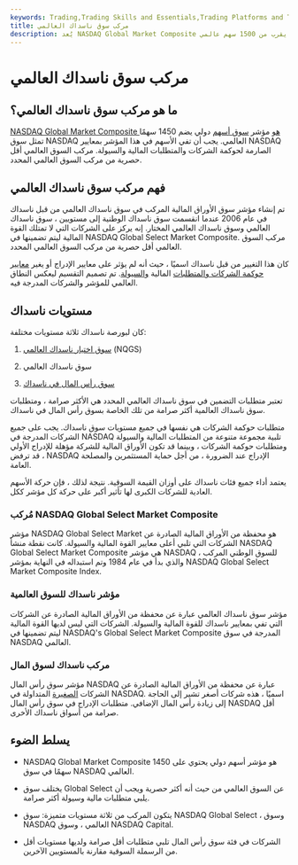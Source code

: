 ```yaml
---
keywords: Trading,Trading Skills and Essentials,Trading Platforms and Tools,Trading Skills,Platforms and Tools
title: مركب سوق ناسداك العالمي
description: يُعد NASDAQ Global Market Composite مؤشر أسهم يضم ما يقرب من 1500 سهم عالمي.
---
```


# مركب سوق ناسداك العالمي
## ما هو مركب سوق ناسداك العالمي؟

[NASDAQ Global Market Composite هو](/nasdaq) مؤشر [سوق أسهم](/marketindex) دولي يضم 1450 سهمًا تمثل سوق NASDAQ العالمي. يجب أن تفي الأسهم في هذا المؤشر بمعايير NASDAQ الصارمة لحوكمة الشركات والمتطلبات المالية والسيولة. مركب السوق العالمي أقل حصرية من مركب السوق العالمي المحدد.

## فهم مركب سوق ناسداك العالمي

تم إنشاء مؤشر سوق الأوراق المالية المركب في سوق ناسداك العالمي من قبل ناسداك في عام 2006 عندما انقسمت سوق ناسداك الوطنية إلى مستويين ، سوق ناسداك العالمي وسوق ناسداك العالمي المختار. إنه يركز على الشركات التي لا تمتلك القوة المالية ليتم تضمينها في NASDAQ Global Select Market Composite. مركب السوق العالمي أقل حصرية من مركب السوق العالمي المحدد.

كان هذا التغيير من قبل ناسداك اسميًا ، حيث أنه لم يؤثر على معايير الإدراج أو يغير [معايير حوكمة الشركات والمتطلبات](/corporategovernance) المالية [والسيولة](/liquidity). تم تصميم التقسيم ليعكس النطاق العالمي للمؤشر والشركات المدرجة فيه.

## مستويات ناسداك

كان لبورصة ناسداك ثلاثة مستويات مختلفة:

1. [سوق اختيار ناسداك العالمي](/nqgs) (NQGS)

1. سوق ناسداك العالمي

1. [سوق رأس المال في ناسداك](/nasdaq-smallcap-market)

تعتبر متطلبات التضمين في سوق ناسداك العالمي المحدد هي الأكثر صرامة ، ومتطلبات سوق ناسداك العالمية أكثر صرامة من تلك الخاصة بسوق رأس المال في ناسداك.

متطلبات حوكمة الشركات هي نفسها في جميع مستويات سوق ناسداك. يجب على جميع الشركات المدرجة في NASDAQ تلبية مجموعة متنوعة من المتطلبات المالية والسيولة ومتطلبات حوكمة الشركات ، وبينما قد تكون الأوراق المالية للشركة مؤهلة للإدراج الأولي ، قد ترفض NASDAQ الإدراج عند الضرورة ، من أجل حماية المستثمرين والمصلحة العامة.

يعتمد أداء جميع فئات ناسداك على أوزان القيمة السوقية. نتيجة لذلك ، فإن حركة الأسهم العادية للشركات الكبرى لها تأثير أكبر على حركة كل مؤشر ككل.

### مُركب NASDAQ Global Select Market Composite

مؤشر NASDAQ Global Select Market هو محفظة من الأوراق المالية الصادرة عن الشركات التي تلبي أعلى معايير القوة المالية والسيولة. كانت نقطة منشأ NASDAQ Global Select Market Composite هي مؤشر NASDAQ للسوق الوطني المركب ، والذي بدأ في عام 1984 وتم استبداله في النهاية بمؤشر NASDAQ Global Select Market Composite Index.

### مؤشر ناسداك للسوق العالمية

مؤشر سوق ناسداك العالمي عبارة عن محفظة من الأوراق المالية الصادرة عن الشركات التي تفي بمعايير ناسداك للقوة المالية والسيولة. الشركات التي ليس لديها القوة المالية ليتم تضمينها في NASDAQ's Global Select Market Composite المدرجة في سوق NASDAQ العالمي.

### مركب ناسداك لسوق المال

مؤشر سوق رأس المال NASDAQ عبارة عن محفظة من الأوراق المالية الصادرة عن الشركات [الصغيرة](/small-cap) المتداولة في NASDAQ. اسميًا ، هذه شركات أصغر تشير إلى الحاجة إلى زيادة رأس المال الإضافي. متطلبات الإدراج في سوق رأس المال NASDAQ أقل صرامة من أسواق ناسداك الأخرى.

## يسلط الضوء

- NASDAQ Global Market Composite هو مؤشر أسهم دولي يحتوي على 1450 سهمًا في سوق NASDAQ العالمي.

- يختلف سوق Global Select عن السوق العالمي من حيث أنه أكثر حصرية ويجب أن يلبي متطلبات مالية وسيولة أكثر صرامة.

- يتكون المركب من ثلاثة مستويات متميزة: سوق NASDAQ Global Select ، وسوق NASDAQ العالمي ، وسوق NASDAQ Capital.

- الشركات في فئة سوق رأس المال تلبي متطلبات أقل صرامة ولديها مستويات أقل من الرسملة السوقية مقارنة بالمستويين الآخرين.


